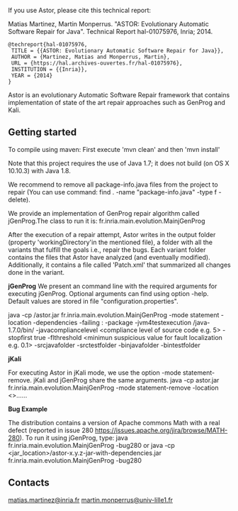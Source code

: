 If you use Astor, please cite this technical report:

Matias Martinez, Martin Monperrus. "ASTOR: Evolutionary Automatic Software Repair for Java". Technical Report hal-01075976, Inria; 2014. 

    @techreport{hal-01075976,
     TITLE = {{ASTOR: Evolutionary Automatic Software Repair for Java}},
     AUTHOR = {Martinez, Matias and Monperrus, Martin},
     URL = {https://hal.archives-ouvertes.fr/hal-01075976},
     INSTITUTION = {{Inria}},
     YEAR = {2014}
    }

Astor is an evolutionary Automatic Software Repair framework that contains implementation of state of the art repair approaches such as GenProg and Kali.


Getting started
-------

To compile using maven:
First execute 'mvn clean' and  then 'mvn install'

Note that this project requires the use of Java 1.7; it does not build (on OS X 10.10.3) with Java 1.8.

We recommend to remove all package-info.java files from the project to repair (You can use command: find . -name "package-info.java" -type f -delete).


We provide an implementation of GenProg repair algorithm called jGenProg.The class to run it is:
fr.inria.main.evolution.MainjGenProg

After the execution of a repair attempt, Astor writes in the output folder (property 'workingDirectory'in the mentioned file), a folder with all the variants that fulfill the goals i.e., repair the bugs.
Each variant folder contains the files that Astor have analyzed (and eventually modified). Additionally, it contains a file called 'Patch.xml' that summarized all changes done in the variant.


**jGenProg**
We present an command line with the required arguments for executing jGenProg.  Optional arguments can find using option -help. Default values are stored in file "configuration.properties".

java  -cp <location>/astor.jar fr.inria.main.evolution.MainjGenProg 
-mode statement 
-location <location of the project to repair> 
-dependencies <folder with the dependencies of the application to repair> 
-failing <failing test case>: -package <package to manipulate> 
-jvm4testexecution <jdklocation>/java-1.7.0/bin/ 
-javacompliancelevel <compliance level of source code e.g. 5> 
-stopfirst true 
-flthreshold <minimun suspicious value for fault localization e.g. 0.1>
-srcjavafolder <source code folder>
-srctestfolder <test folder> 
-binjavafolder <class folder> 
-bintestfolder <test class folder> 


**jKali**

For executing Astor in jKali mode, we use the option -mode statement-remove. jKali and jGenProg share the same arguments.
java  -cp astor.jar fr.inria.main.evolution.MainjGenProg -mode statement-remove -location <>......


**Bug Example**

The distribution contains a version of Apache commons Math with a real defect (reported in issue 280 https://issues.apache.org/jira/browse/MATH-280).
To run it using jGenProg, type: java fr.inria.main.evolution.MainjGenProg -bug280
or 
java -cp <jar_location>/astor-x.y.z-jar-with-dependencies.jar fr.inria.main.evolution.MainjGenProg -bug280


Contacts
--------
matias.martinez@inria.fr
martin.monperrus@univ-lille1.fr
